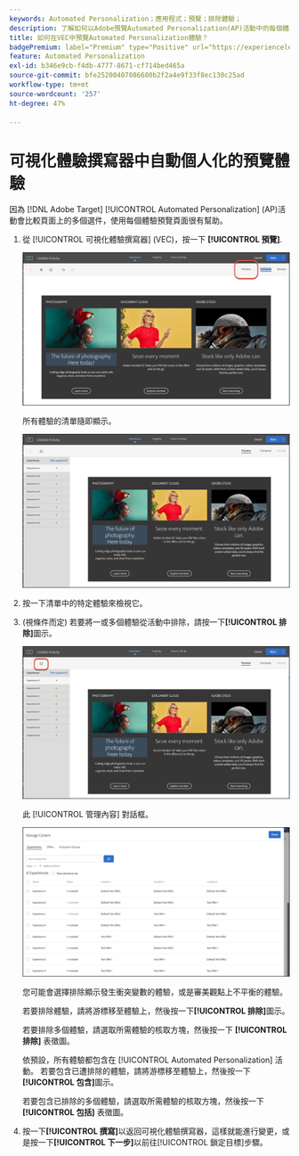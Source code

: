 ```yaml
---
keywords: Automated Personalization；應用程式；預覽；排除體驗；
description: 了解如何以Adobe預覽Automated Personalization(AP)活動中的每個體驗 [!DNL Target] 使用可視化體驗撰寫器(VEC)。
title: 如何在VEC中預覽Automated Personalization體驗？
badgePremium: label="Premium" type="Positive" url="https://experienceleague.adobe.com/docs/target/using/introduction/intro.html?lang=en#premium newtab=true" tooltip="See what's included in Target Premium."
feature: Automated Personalization
exl-id: b346e9cb-f4db-4777-8671-cf714bed465a
source-git-commit: bfe25200407086680b2f2a4e9f33f8ec130c25ad
workflow-type: tm+mt
source-wordcount: '257'
ht-degree: 47%

---
```


# 可視化體驗撰寫器中自動個人化的預覽體驗

因為 [!DNL Adobe Target] [!UICONTROL Automated Personalization] (AP)活動會比較頁面上的多個選件，使用每個體驗預覽頁面很有幫助。

1. 從 [!UICONTROL 可視化體驗撰寫器] (VEC)，按一下 **[!UICONTROL 預覽]**.

   ![預覽圖示](/help/main/c-activities/t-automated-personalization/assets/preview.png)

   所有體驗的清單隨即顯示。

   ![預覽體驗](/help/main/c-activities/t-automated-personalization/assets/ap_preview-new.png)

1. 按一下清單中的特定體驗來檢視它。

1. (視條件而定) 若要將一或多個體驗從活動中排除，請按一下&#x200B;**[!UICONTROL 排除]**&#x200B;圖示。

   ![排除圖示](/help/main/c-activities/t-automated-personalization/assets/ap_exclude-new.png)

   此 [!UICONTROL 管理內容] 對話框。

   ![管理內容對話方塊](/help/main/c-activities/t-automated-personalization/assets/preview-exclude.png)

   您可能會選擇排除顯示發生衝突變數的體驗，或是審美觀點上不平衡的體驗。

   若要排除體驗，請將游標移至體驗上，然後按一下&#x200B;**[!UICONTROL 排除]**&#x200B;圖示。

   若要排除多個體驗，請選取所需體驗的核取方塊，然後按一下 **[!UICONTROL 排除]** 表徵圖。

   依預設，所有體驗都包含在 [!UICONTROL Automated Personalization] 活動。 若要包含已遭排除的體驗，請將游標移至體驗上，然後按一下&#x200B;**[!UICONTROL 包含]**&#x200B;圖示。

   若要包含已排除的多個體驗，請選取所需體驗的核取方塊，然後按一下 **[!UICONTROL 包括]** 表徵圖。

1. 按一下&#x200B;**[!UICONTROL 撰寫]**&#x200B;以返回可視化體驗撰寫器，這樣就能進行變更，或是按一下&#x200B;**[!UICONTROL 下一步]**&#x200B;以前往[!UICONTROL 鎖定目標]步驟。
